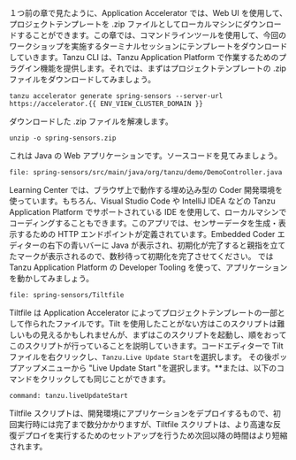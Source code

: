 １つ前の章で見たように、Application Accelerator では、Web UI を使用して、プロジェクトテンプレートを .zip ファイルとしてローカルマシンにダウンロードすることができます。この章では、コマンドラインツールを使用して、今回のワークショップを実施するターミナルセッションにテンプレートをダウンロードしていきます。Tanzu CLI は、Tanzu Application Platform で作業するためのプラグイン機能を提供します。それでは、まずはプロジェクトテンプレートの .zip ファイルをダウンロードしてみましょう。

```execute
tanzu accelerator generate spring-sensors --server-url https://accelerator.{{ ENV_VIEW_CLUSTER_DOMAIN }}
```

ダウンロードした .zip ファイルを解凍します。

```execute
unzip -o spring-sensors.zip
```

これは Java の Web アプリケーションです。ソースコードを見てみましょう。

```editor:open-file
file: spring-sensors/src/main/java/org/tanzu/demo/DemoController.java
```

Learning Center では、ブラウザ上で動作する埋め込み型の Coder 開発環境を使っています。もちろん、Visual Studio Code や IntelliJ IDEA などの Tanzu Application Platform でサポートされている IDE を使用して、ローカルマシンでコーディングすることもできます。このアプリでは、センサーデータを生成・表示するための HTTP エンドポイントが定義されています。Embedded Coder エディターの右下の青いバーに Java が表示され、初期化が完了すると親指を立てたマークが表示されるので、数秒待って初期化を完了させてください。 では Tanzu Application Platform の Developer Tooling を使って、アプリケーションを動かしてみましょう。

```editor:open-file
file: spring-sensors/Tiltfile
``` 

Tiltfile は Application Accelerator によってプロジェクトテンプレートの一部として作られたファイルです。Tilt を使用したことがない方はこのスクリプトは難しいもの見えるかもしれませんが、まずはこのスクリプトを起動し、順をおってこのスクリプトが行っていることを説明していきます。コードエディターで Tilt ファイルを右クリックし、`Tanzu.Live Update Start`を選択します。
その後ポップアップメニューから "Live Update Start "を選択します。**または、以下のコマンドをクリックしても同じことができます。

```editor:execute-command
command: tanzu.liveUpdateStart
```

Tiltfile スクリプトは、開発環境にアプリケーションをデプロイするもので、初回実行時には完了まで数分かかりますが、Tiltfile スクリプトは、より高速な反復デプロイを実行するためのセットアップを行うため次回以降の時間はより短縮されます。

